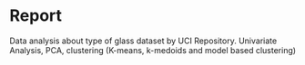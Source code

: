 # Report
Data analysis about type of glass dataset by UCI 
Repository. Univariate Analysis, PCA, clustering 
(K-means, k-medoids and model based clustering) 
